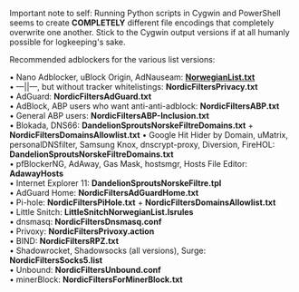 Important note to self: Running Python scripts in Cygwin and PowerShell seems to create **COMPLETELY** different file encodings that completely overwrite one another. Stick to the Cygwin output versions if at all humanly possible for logkeeping's sake.

Recommended adblockers for the various list versions:

• Nano Adblocker, uBlock Origin, AdNauseam: **[NorwegianList.txt](https://raw.githubusercontent.com/DandelionSprout/adfilt/master/NorwegianList.txt)**<br>
• —||—, but without tracker whitelistings: **NordicFiltersPrivacy.txt**<br>
• AdGuard: **NordicFiltersAdGuard.txt**<br>
• AdBlock, ABP users who want anti-anti-adblock: **NordicFiltersABP.txt**<br>
• General ABP users: **NordicFiltersABP-Inclusion.txt**<br>
• Blokada, DNS66: **DandelionSproutsNorskeFiltreDomains.txt** + **NordicFiltersDomainsAllowlist.txt**
• Google Hit Hider by Domain, uMatrix, personalDNSfilter, Samsung Knox, dnscrypt-proxy, Diversion, FireHOL: **DandelionSproutsNorskeFiltreDomains.txt**<br>
• pfBlockerNG, AdAway, Gas Mask, hostsmgr, Hosts File Editor: **AdawayHosts**<br>
• Internet Explorer 11: **DandelionSproutsNorskeFiltre.tpl**<br>
• AdGuard Home: **NordicFiltersAdGuardHome.txt**<br>
• Pi-hole: **NordicFiltersPiHole.txt** + **NordicFiltersDomainsAllowlist.txt**<br>
• Little Snitch: **LittleSnitchNorwegianList.lsrules**<br>
• dnsmasq: **NordicFiltersDnsmasq.conf**<br>
• Privoxy: **NordicFiltersPrivoxy.action**<br>
• BIND: **NordicFiltersRPZ.txt**<br>
• Shadowrocket, Shadowsocks (all versions), Surge: **NordicFiltersSocks5.list**<br>
• Unbound: **NordicFiltersUnbound.conf**<br>
• minerBlock: **NordicFiltersForMinerBlock.txt**
